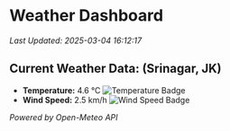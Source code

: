 
# Weather Dashboard

_Last Updated: 2025-03-04 16:12:17_

## Current Weather Data: (Srinagar, JK)
- **Temperature:** 4.6 °C ![Temperature Badge](https://img.shields.io/badge/Temperature-Low%20Temp-blue)
- **Wind Speed:** 2.5 km/h ![Wind Speed Badge](https://img.shields.io/badge/Wind%20Speed-Light%20Wind-blue)

*Powered by Open-Meteo API*
